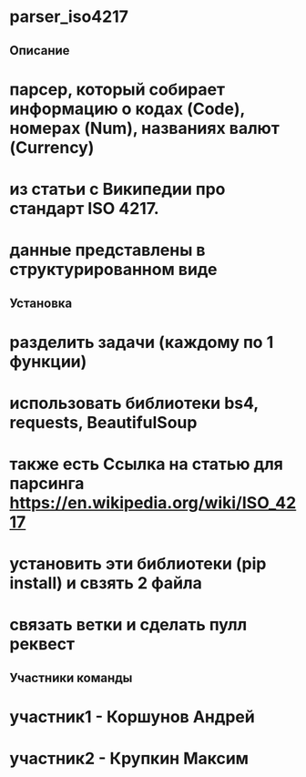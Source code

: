 # parser_iso4217

## Описание 

# парсер, который собирает информацию о кодах (Code), номерах (Num), названиях валют (Currency) 
# из статьи с Википедии про стандарт ISO 4217.
# данные представлены в структурированном виде

## Установка

# разделить задачи (каждому по 1 функции)
# использовать библиотеки bs4, requests, BeautifulSoup 
# также есть Ссылка на статью для парсинга https://en.wikipedia.org/wiki/ISO_4217
# установить эти библиотеки (pip install) и свзять 2 файла
# связать ветки и сделать пулл реквест 

## Участники команды

# участник1 - Коршунов Андрей 
# участник2 - Крупкин Максим  